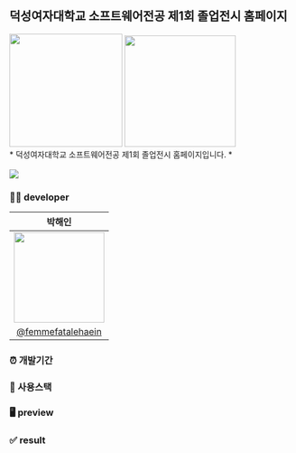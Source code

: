 ## 덕성여자대학교 소프트웨어전공 제1회 졸업전시 홈페이지
<img src="https://github.com/DSWU-software-graduation-Expo-WebSite/reactwithserver/assets/75514808/a550e42b-1dfb-4aed-9ed1-4c8220051a20.png" width="200">
<img src="https://github.com/DSWU-software-graduation-Expo-WebSite/reactwithserver/assets/75514808/3bb6f9b6-d416-43c3-aba4-cba91e6452ec.png" width="197">
</br>
* 덕성여자대학교 소프트웨어전공 제1회 졸업전시 홈페이지입니다. *
</br></br>
<a href="https://www.instagram.com/softelligence_/"><img src="https://img.shields.io/badge/instagram-E4405F?style=flat-square&logo=instagram&logoColor=white"/></a>

### 👩‍💻 developer

| 박해인 |
|:------:|
|<img src="https://github.com/DuksungElectronics/Android_Admin/assets/75514808/5b626c05-63f0-41d2-840b-c1a154929560.png"  width="160" />|
|[@femmefatalehaein](https://github.com/femmefatalehaein)|

### ⏰ 개발기간

### 🔧 사용스택

### 🖥 preview

### ✅ result
